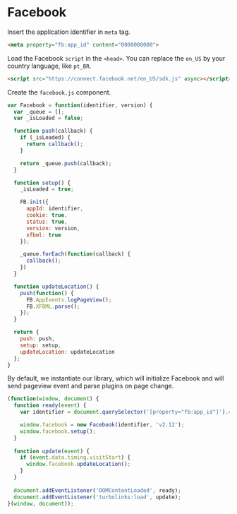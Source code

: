 # Facebook

Insert the application identifier in `meta` tag.

``` html
<meta property="fb:app_id" content="0000000000">
```

Load the Facebook `script` in the `<head>`. You can replace the `en_US` by your country language, like `pt_BR`.

``` html
<script src="https://connect.facebook.net/en_US/sdk.js" async></script>
```

Create the `facebook.js` component.

``` js
var Facebook = function(identifier, version) {
  var _queue = [];
  var _isLoaded = false;

  function push(callback) {
    if (_isLoaded) {
      return callback();
    }

    return _queue.push(callback);
  }

  function setup() {
    _isLoaded = true;

    FB.init({
      appId: identifier,
      cookie: true,
      status: true,
      version: version,
      xfbml: true
    });

    _queue.forEach(function(callback) {
      callback();
    })
  }

  function updateLocation() {
    push(function() {
      FB.AppEvents.logPageView();
      FB.XFBML.parse();
    });
  }

  return {
    push: push,
    setup: setup,
    updateLocation: updateLocation
  };
}
```

By default, we instantiate our library, which will initialize Facebook and will send pageview event and parse plugins on page change. 

``` js
(function(window, document) {
  function ready(event) {
    var identifier = document.querySelector('[property="fb:app_id"]').content;

    window.facebook = new Facebook(identifier, 'v2.12');
    window.facebook.setup();
  }
  
  function update(event) {
    if (event.data.timing.visitStart) {
      window.facebook.updateLocation();
    }
  }
  
  document.addEventListener('DOMContentLoaded', ready);
  document.addEventListener('turbolinks:load', update);
}(window, document));
```
